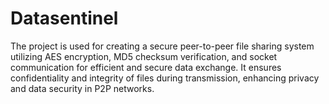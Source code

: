 # Datasentinel
The project is used for creating a secure peer-to-peer file sharing system utilizing AES encryption, MD5 checksum verification, and socket communication for efficient and secure data exchange. It ensures confidentiality and integrity of files during transmission, enhancing privacy and data security in P2P networks.

